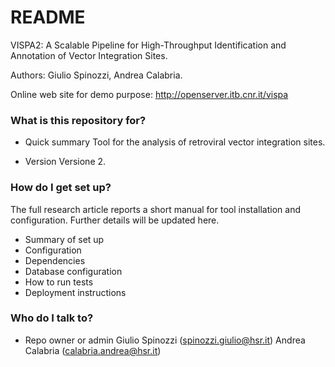 # README #

VISPA2: A Scalable Pipeline for High-Throughput Identification and Annotation of Vector Integration Sites.

Authors: Giulio Spinozzi, Andrea Calabria.

Online web site for demo purpose: http://openserver.itb.cnr.it/vispa


### What is this repository for? ###

* Quick summary
Tool for the analysis of retroviral vector integration sites.

* Version
Versione 2.


### How do I get set up? ###

The full research article reports a short manual for tool installation and configuration.
Further details will be updated here.

* Summary of set up
* Configuration
* Dependencies
* Database configuration
* How to run tests
* Deployment instructions


### Who do I talk to? ###

* Repo owner or admin
Giulio Spinozzi (spinozzi.giulio@hsr.it)
Andrea Calabria (calabria.andrea@hsr.it)

